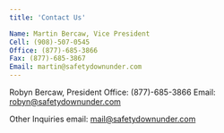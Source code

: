 ```yaml
---
title: 'Contact Us'

Name: Martin Bercaw, Vice President
Cell: (908)-507-0545
Office: (877)-685-3866
Fax: (877)-685-3867
Email: martin@safetydownunder.com
---
```


Robyn Bercaw, President
Office: (877)-685-3866
Email: robyn@safetydownunder.com


Other Inquiries
email: mail@safetydownunder.com

